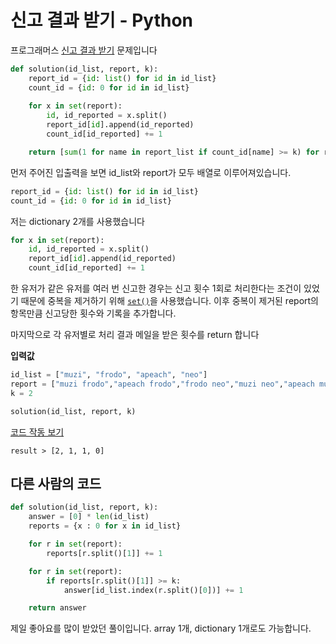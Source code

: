 # 신고 결과 받기 - Python

프로그래머스 [신고 결과 받기](https://school.programmers.co.kr/learn/courses/30/lessons/92334) 문제입니다


```python
def solution(id_list, report, k):
    report_id = {id: list() for id in id_list}
    count_id = {id: 0 for id in id_list}
    
    for x in set(report):
        id, id_reported = x.split()
        report_id[id].append(id_reported)
        count_id[id_reported] += 1

    return [sum(1 for name in report_list if count_id[name] >= k) for report_list in report_id.values()]
```

먼저 주어진 입출력을 보면 id_list와 report가 모두 배열로 이루어져있습니다.

```python
report_id = {id: list() for id in id_list}
count_id = {id: 0 for id in id_list}
```

저는 dictionary 2개를 사용했습니다

```python
for x in set(report):
    id, id_reported = x.split()
    report_id[id].append(id_reported)
    count_id[id_reported] += 1
```

한 유저가 같은 유저를 여러 번 신고한 경우는 신고 횟수 1회로 처리한다는 조건이 있었기 때문에 중복을 제거하기 위해 [`set()`](https://wikidocs.net/1015)을 사용했습니다. 이후 중복이 제거된 report의 항목만큼 신고당한 횟수와 기록을 추가합니다.

마지막으로 각 유저별로 처리 결과 메일을 받은 횟수를 return 합니다

**입력값**

```python
id_list = ["muzi", "frodo", "apeach", "neo"]
report = ["muzi frodo","apeach frodo","frodo neo","muzi neo","apeach muzi"]
k = 2

solution(id_list, report, k)
```

[코드 작동 보기](https://pythontutor.com/render.html#code=def%20solution%28id_list,%20report,%20k%29%3A%0A%20%20%20%20report_id%20%3D%20%7Bid%3A%20list%28%29%20for%20id%20in%20id_list%7D%0A%20%20%20%20count_id%20%3D%20%7Bid%3A%200%20for%20id%20in%20id_list%7D%0A%20%20%20%20%0A%20%20%20%20for%20x%20in%20set%28report%29%3A%0A%20%20%20%20%20%20%20%20id,%20id_reported%20%3D%20x.split%28%29%0A%20%20%20%20%20%20%20%20report_id%5Bid%5D.append%28id_reported%29%0A%20%20%20%20%20%20%20%20count_id%5Bid_reported%5D%20%2B%3D%201%0A%0A%20%20%20%20return%20%5Bsum%281%20for%20name%20in%20report_list%20if%20count_id%5Bname%5D%20%3E%3D%20k%29%20for%20report_list%20in%20report_id.values%28%29%5D%0A%20%20%20%20%0Asolution%28%5B%22muzi%22,%20%22frodo%22,%20%22apeach%22,%20%22neo%22%5D,%5B%22muzi%20frodo%22,%22apeach%20frodo%22,%22frodo%20neo%22,%22muzi%20neo%22,%22apeach%20muzi%22%5D,%202%29&cumulative=false&curInstr=73&heapPrimitives=nevernest&mode=display&origin=opt-frontend.js&py=3&rawInputLstJSON=%5B%5D&textReferences=false)

```
result > [2, 1, 1, 0]
```

## 다른 사람의 코드

```python
def solution(id_list, report, k):
    answer = [0] * len(id_list)    
    reports = {x : 0 for x in id_list}

    for r in set(report):
        reports[r.split()[1]] += 1

    for r in set(report):
        if reports[r.split()[1]] >= k:
            answer[id_list.index(r.split()[0])] += 1

    return answer
```

제일 좋아요를 많이 받았던 풀이입니다.
array 1개, dictionary 1개로도 가능합니다.